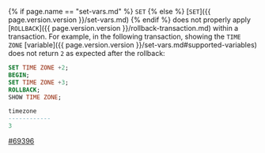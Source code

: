 {% if page.name == "set-vars.md" %} `SET` {% else %} [`SET`]({{ page.version.version }}/set-vars.md) {% endif %} does not properly apply [`ROLLBACK`]({{ page.version.version }}/rollback-transaction.md) within a transaction. For example, in the following transaction, showing the `TIME ZONE` [variable]({{ page.version.version }}/set-vars.md#supported-variables) does not return `2` as expected after the rollback:

~~~sql
SET TIME ZONE +2;
BEGIN;
SET TIME ZONE +3;
ROLLBACK;
SHOW TIME ZONE;
~~~

~~~sql
timezone
------------
3
~~~

[#69396](https://github.com/cockroachdb/cockroach/issues/69396)
